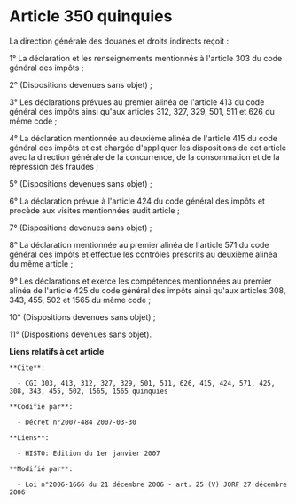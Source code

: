 # Article 350 quinquies

La direction générale des douanes et droits indirects reçoit :

1° La déclaration et les renseignements mentionnés à l'article 303 du code général des impôts ;

2° (Dispositions devenues sans objet) ;

3° Les déclarations prévues au premier alinéa de l'article 413 du code général des impôts ainsi qu'aux articles 312, 327,
329, 501, 511 et 626 du même code ;

4° La déclaration mentionnée au deuxième alinéa de l'article 415 du code général des impôts et est chargée d'appliquer les
dispositions de cet article avec la direction générale de la concurrence, de la consommation et de la répression des
fraudes ;

5° (Dispositions devenues sans objet) ;

6° La déclaration prévue à l'article 424 du code général des impôts et procède aux visites mentionnées audit article ;

7° (Dispositions devenues sans objet) ;

8° La déclaration mentionnée au premier alinéa de l'article 571 du code général des impôts et effectue les contrôles
prescrits au deuxième alinéa du même article ;

9° Les déclarations et exerce les compétences mentionnées au premier alinéa de l'article 425 du code général des impôts ainsi
qu'aux articles 308, 343, 455, 502 et 1565 du même code ;

10° (Dispositions devenues sans objet) ;

11° (Dispositions devenues sans objet).

**Liens relatifs à cet article**

	**Cite**:

	  - CGI 303, 413, 312, 327, 329, 501, 511, 626, 415, 424, 571, 425, 308, 343, 455, 502, 1565, 1565 quinquies

	**Codifié par**:

	  - Décret n°2007-484 2007-03-30

	**Liens**:

	  - HISTO: Edition du 1er janvier 2007

	**Modifié par**:

	  - Loi n°2006-1666 du 21 décembre 2006 - art. 25 (V) JORF 27 décembre 2006
